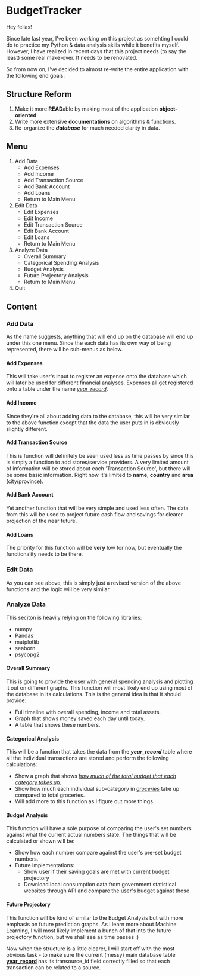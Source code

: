 # BudgetTracker
Hey fellas!</p>
Since late last year, I've been working on this project as somehting I could do to practice my Python & data analysis skills while it benefits myself.
However, I have realized in recent days that this project needs (to say the least) some real make-over. It needs to be renovated.

So from now on, I've decided to almost re-write the entire application with the following end goals:

## Structure Reform
<ol>
<li>	Make it more <b>READ</b>able by making most of the application <b>object-oriented</b>	</li>
<li>	Write more extensive <b>documentations</b> on algorithms & functions.	</li>
<li>	Re-organize the <b><i>database</i></b> for much needed clarity in data.	</li>
</ol>

## Menu
<ol>
  <li>Add Data
    <ul>
      <li>Add Expenses</li>
      <li>Add Income</li>
      <li>Add Transaction Source</li>
      <li>Add Bank Account</li>
      <li>Add Loans</li>
      <li>Return to Main Menu</li>
    </ul>
  </li>
  <li>Edit Data
    <ul>
      <li>Edit Expenses</li>
      <li>Edit Income</li>
      <li>Edit Transaction Source</li>
      <li>Edit Bank Account</li>
      <li>Edit Loans</li>
      <li>Return to Main Menu</li>
    </ul>
  </li>
  <li>Analyze Data
    <ul>
      <li>Overall Summary</li>
      <li>Categorical Spending Analysis</li>
      <li>Budget Analysis</li>
      <li>Future Projectory Analysis</li>
      <li>Return to Main Menu</li>
    </ul>
  </li>
  <li>Quit</li>
</ol>

## Content
### Add Data
As the name suggests, anything that will end up on the database will end up under this one menu.
Since the each data has its own way of being represented, there will be sub-menus as below.
#### Add Expenses
This will take user's input to register an expense onto the database which will later be used for different financial analyses.
Expenses all get registered onto a table under the name <i><u>year_record</i></u>.
#### Add Income
Since they're all about adding data to the database, this will be very similar to the above function except that the data the user puts in is obviously slightly different.
#### Add Transaction Source
This is function will definitely be seen used less as time passes by since this is simply a function to add stores/service providers.
A very limited amount of information will be stored about each 'Transaction Source', but there will be some basic information.
Right now it's limited to <b>name</b>, <b>country</b> and <b>area</b> (city/province).
#### Add Bank Account
Yet another function that will be very simple and used less often.
The data from this will be used to project future cash flow and savings for clearer projection of the near future.
#### Add Loans
The priority for this function will be <b>very</b> low for now, but eventually the functionality needs to be there.

### Edit Data
As you can see above, this is simply just a revised version of the above functions and the logic will be very similar.

### Analyze Data
This seciton is heavily relying on the following libraries:
<ul>
  <li>numpy</li>
  <li>Pandas</li>
  <li>matplotlib</li>
  <li>seaborn</li>
  <li>psycopg2</li>
</ul>

#### Overall Summary
This is going to provide the user with general spending analysis and plotting it out on different graphs. This function will most likely end up using most of the database in its calculations. This is the general idea is that it should provide:
<ul>
  <li>Full timeline with overall spending, income and total assets.</li>
  <li>Graph that shows money saved each day until today.</li>
  <li>A table that shows these numbers.</li>
</ul>

#### Categorical Analysis
This will be a function that takes the data from the <b><i>year_record</b></i> table where all the individual transactions are stored and perform the following calculations:
<ul>
  <li>Show a graph that shows <i><u>how much of the total budget that each category takes up.</i></u></li>
  <li>Show how much each individual sub-category in <i><u>groceries</i></u> take up compared to total groceries.</li>
  <li>Will add more to this function as I figure out more things</li>
</ul>
  
#### Budget Analysis
This function will have a sole purpose of comparing the user's set numbers against what the current actual numbers state.
The things that will be calculated or shown will be:
<ul>
  <li>Show how each number compare against the user's pre-set budget numbers.</li>
  <li>Future implementations:
  <ul>
    <li>Show user if their saving goals are met with current budget projectory</li>
    <li>Download local consumption data from government statistical websites through API and compare the user's budget against those</li>
  </ul>
  </li>
</ul>

#### Future Projectory
This function will be kind of similar to the Budget Analysis but with more emphasis on future prediction graphs.
As I learn more about Machine Learning, I will most likely implement a bunch of that into the future projectory function, but we shall see as time passes :)

Now when the structure is a little clearer, I will start off with the most obvious task - to make sure the current (messy) main database table <b><u>year_record</b></u> has its transource_id field correctly filled so that each transaction can be related to a source.
  
